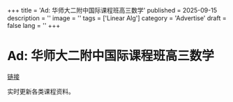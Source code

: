 +++
title = 'Ad: 华师大二附中国际课程班高三数学'
published = 2025-09-15
description = ''
image = ''
tags = ['Linear Alg']
category = 'Advertise'
draft = false
lang = ''
+++

# Ad: 华师大二附中国际课程班高三数学

[链接](/site-efzgkb-g12-math) 

实时更新各类课程资料。
